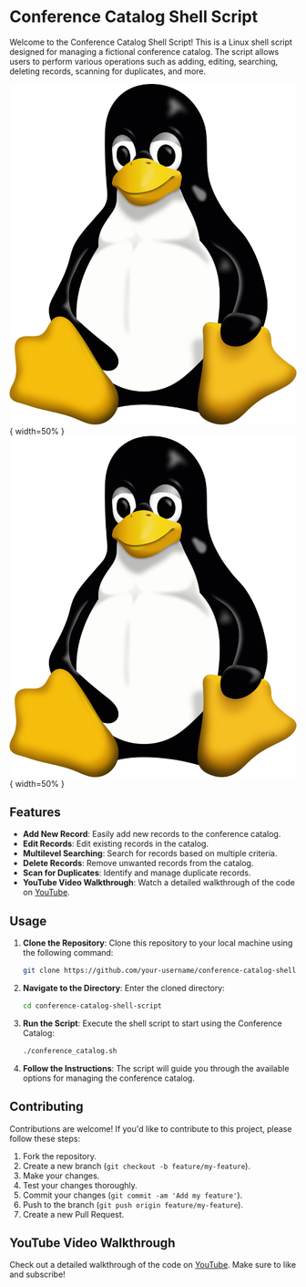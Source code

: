 # Conference Catalog Shell Script

Welcome to the Conference Catalog Shell Script! This is a Linux shell script designed for managing a fictional conference catalog. The script allows users to perform various operations such as adding, editing, searching, deleting records, scanning for duplicates, and more.

![Linux Image](<linuxShell.png>){ width=50% }
![Linux Image](linuxShell.png){ width=50% }

## Features

- **Add New Record**: Easily add new records to the conference catalog.
- **Edit Records**: Edit existing records in the catalog.
- **Multilevel Searching**: Search for records based on multiple criteria.
- **Delete Records**: Remove unwanted records from the catalog.
- **Scan for Duplicates**: Identify and manage duplicate records.
- **YouTube Video Walkthrough**: Watch a detailed walkthrough of the code on [YouTube](https://youtu.be/siAlPJVrk8g).

## Usage

1. **Clone the Repository**: Clone this repository to your local machine using the following command:

    ```bash
    git clone https://github.com/your-username/conference-catalog-shell-script.git
    ```

2. **Navigate to the Directory**: Enter the cloned directory:

    ```bash
    cd conference-catalog-shell-script
    ```

3. **Run the Script**: Execute the shell script to start using the Conference Catalog:

    ```bash
    ./conference_catalog.sh
    ```

4. **Follow the Instructions**: The script will guide you through the available options for managing the conference catalog.

## Contributing

Contributions are welcome! If you'd like to contribute to this project, please follow these steps:

1. Fork the repository.
2. Create a new branch (`git checkout -b feature/my-feature`).
3. Make your changes.
4. Test your changes thoroughly.
5. Commit your changes (`git commit -am 'Add my feature'`).
6. Push to the branch (`git push origin feature/my-feature`).
7. Create a new Pull Request.

## YouTube Video Walkthrough

Check out a detailed walkthrough of the code on [YouTube](https://youtu.be/siAlPJVrk8g). Make sure to like and subscribe!

